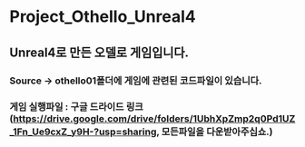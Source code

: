 # Project_Othello_Unreal4

## Unreal4로 만든 오델로 게임입니다. 
### Source -> othello01폴더에 게임에 관련된 코드파일이 있습니다.
### 게임 실행파일 : 구글 드라이드 링크(https://drive.google.com/drive/folders/1UbhXpZmp2q0Pd1UZ_1Fn_Ue9cxZ_y9H-?usp=sharing, 모든파일을 다운받아주십쇼.)
